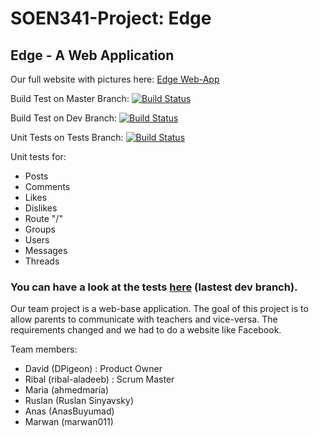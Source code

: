 # SOEN341-Project: Edge

## Edge - A Web Application

Our full website with pictures here: [Edge Web-App](https://github.com/DPigeon/SOEN341-Project/wiki/Overview-of-Sprint-6)

Build Test on Master Branch: [![Build Status](https://travis-ci.com/DPigeon/SOEN341-Project.svg?token=SsQtsx7cgdy816iVVj6c&branch=master)](https://travis-ci.com/DPigeon/SOEN341-Project)

Build Test on Dev Branch: [![Build Status](https://travis-ci.com/DPigeon/SOEN341-Project.svg?token=SsQtsx7cgdy816iVVj6c&branch=dev)](https://travis-ci.com/DPigeon/SOEN341-Project)

Unit Tests on Tests Branch: [![Build Status](https://travis-ci.com/DPigeon/SOEN341-Project.svg?token=SsQtsx7cgdy816iVVj6c&branch=tests)](https://travis-ci.com/DPigeon/SOEN341-Project)

Unit tests for:
- Posts
- Comments
- Likes
- Dislikes
- Route "/"
- Groups
- Users
- Messages
- Threads
### You can have a look at the tests [here](https://travis-ci.com/DPigeon/SOEN341-Project/builds/93747374) (lastest dev branch).


Our team project is a web-base application. 
The goal of this project is to allow parents to communicate with teachers and vice-versa. The requirements changed and we had to do a website like Facebook.

Team members:

- David (DPigeon) : Product Owner
- Ribal (ribal-aladeeb) : Scrum Master
- Maria (ahmedmaria)
- Ruslan (Ruslan Sinyavsky)
- Anas (AnasBuyumad)
- Marwan (marwan011)


